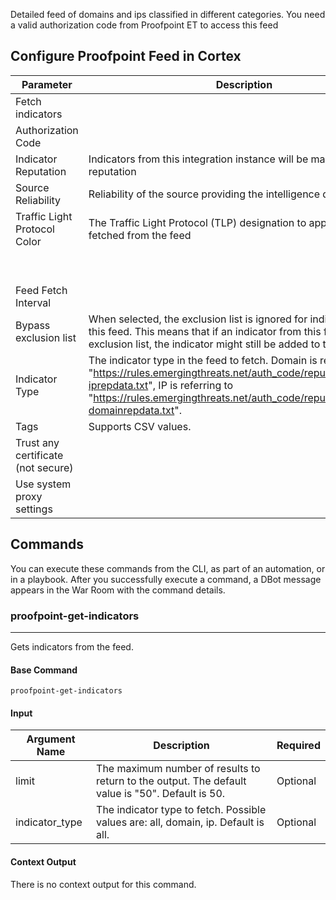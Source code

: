 Detailed feed of domains and ips classified in different categories. You need a valid authorization code from Proofpoint ET to access this feed

## Configure Proofpoint Feed in Cortex


| **Parameter** | **Description** | **Required** |
| --- | --- | --- |
| Fetch indicators |  | False |
| Authorization Code |  | True |
| Indicator Reputation | Indicators from this integration instance will be marked with this reputation | False |
| Source Reliability | Reliability of the source providing the intelligence data | True |
| Traffic Light Protocol Color | The Traffic Light Protocol \(TLP\) designation to apply to indicators fetched from the feed | False |
|  |  | False |
|  |  | False |
| Feed Fetch Interval |  | False |
| Bypass exclusion list | When selected, the exclusion list is ignored for indicators from this feed. This means that if an indicator from this feed is on the exclusion list, the indicator might still be added to the system. | False |
| Indicator Type | The indicator type in the feed to fetch. Domain is referring to "<https://rules.emergingthreats.net/auth_code/reputation/detailed-iprepdata.txt>", IP is referring to "<https://rules.emergingthreats.net/auth_code/reputation/detailed-domainrepdata.txt>". | True |
| Tags | Supports CSV values. | False |
| Trust any certificate (not secure) |  | False |
| Use system proxy settings |  | False |

## Commands

You can execute these commands from the CLI, as part of an automation, or in a playbook.
After you successfully execute a command, a DBot message appears in the War Room with the command details.

### proofpoint-get-indicators

***
Gets indicators from the feed.


#### Base Command

`proofpoint-get-indicators`

#### Input

| **Argument Name** | **Description** | **Required** |
| --- | --- | --- |
| limit | The maximum number of results to return to the output. The default value is "50". Default is 50. | Optional | 
| indicator_type | The indicator type to fetch. Possible values are: all, domain, ip. Default is all. | Optional | 


#### Context Output

There is no context output for this command.